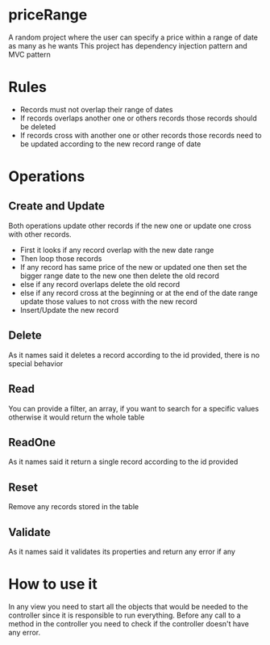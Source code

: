 # priceRange
A random project where the user can specify a price within a range of date as many as he wants
This project has dependency injection pattern and MVC pattern

# Rules
- Records must not overlap their range of dates
- If records overlaps another one or others records those records should be deleted
- If records cross with another one  or other records those records need to be updated according to the new record range of date

# Operations

## Create and Update
Both operations update other records if the new one or update one cross with other records.
- First it looks if any record overlap with the new date range
- Then loop those records
- If any record has same price of the new or updated one then set the bigger range date to the new one then delete the old record
- else if any record overlaps delete the old record
- else if any record cross at the beginning or at the end of the date range update those values to not cross with the new record
- Insert/Update the new record

## Delete
As it names said it deletes a record according to the id provided, there is no special behavior

## Read
You can provide a filter, an array, if you want to search for a specific values otherwise it would return the whole table

## ReadOne
As it names said it return a single record according to the id provided

## Reset
Remove any records stored in the table

## Validate
As it names said it validates its properties and return any error if any

# How to use it
In any view you need to start all the objects that would be needed to the controller since it is responsible to run everything.
Before any call to a method in the controller you need to check if the controller doesn't have any error.
